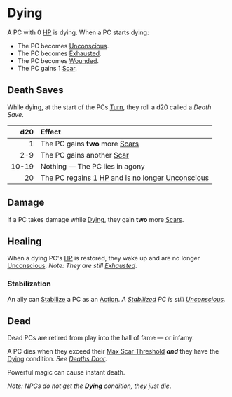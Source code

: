 # Dying

A PC with 0 [HP](../../Player%20Characters/Derived%20Statistics/Hit%20Points.md) is dying. When a PC starts dying:

- The PC becomes [Unconscious](Unconscious.md).
- The PC becomes [Exhausted](Exhausted.md).
- The PC becomes [Wounded](Wounded.md).
- The PC gains 1 [Scar](../../Player%20Characters/Derived%20Statistics/Scars.md).

## Death Saves

While dying, at the start of the PCs [Turn](../Core%20Procedures/Turn.md), they roll a d20 called a *Death Save*.

|   d20 | Effect                                                                                                                                  |
| ----: | :-------------------------------------------------------------------------------------------------------------------------------------- |
|     1 | The PC gains **two** more [Scars](../../Player%20Characters/Derived%20Statistics/Scars.md)                                              |
|   2-9 | The PC gains another [Scar](../../Player%20Characters/Derived%20Statistics/Scars.md)                                                    |
| 10-19 | Nothing — The PC lies in agony                                                                                                          |
|    20 | The PC regains 1 [HP](../../Player%20Characters/Derived%20Statistics/Hit%20Points.md) and is no longer [Unconscious](Unconscious.md) |

## Damage

If a PC takes damage while [Dying](Dying.md), they gain **two** more [Scars](../../Player%20Characters/Derived%20Statistics/Scars.md).

## Healing

When a dying PC's [HP](../../Player%20Characters/Derived%20Statistics/Hit%20Points.md) is restored, they wake up and are no longer [Unconscious](Unconscious.md).
*Note: They are still [Exhausted](Exhausted.md)*.

### Stabilization

An ally can [Stabilize](Stabilized.md) a PC as an [Action](../Core%20Procedures/Action.md). *A [Stabilized](Stabilized.md) PC is still [Unconscious](Unconscious.md).*

## Dead

Dead PCs are retired from play into the hall of fame — or infamy.

A PC dies when they exceed their [Max Scar Threshold](../../Player%20Characters/Derived%20Statistics/Scars.md#Max%20Scar%20Threshold) ***and*** they have the [Dying](Dying.md) condition.
*See [Deaths Door](Deaths%20Door.md)*.

Powerful magic can cause instant death.

*Note: NPCs do not get the **Dying** condition, they just die*.
